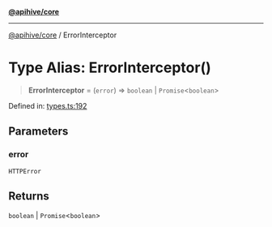 [**@apihive/core**](../README.md)

***

[@apihive/core](../globals.md) / ErrorInterceptor

# Type Alias: ErrorInterceptor()

> **ErrorInterceptor** = (`error`) => `boolean` \| `Promise`\<`boolean`\>

Defined in: [types.ts:192](https://github.com/cleverplatypus/apihive-core/blob/41e3c1cea55590dc03062ff0c7aaa365f3b52362/src/types.ts#L192)

## Parameters

### error

`HTTPError`

## Returns

`boolean` \| `Promise`\<`boolean`\>
